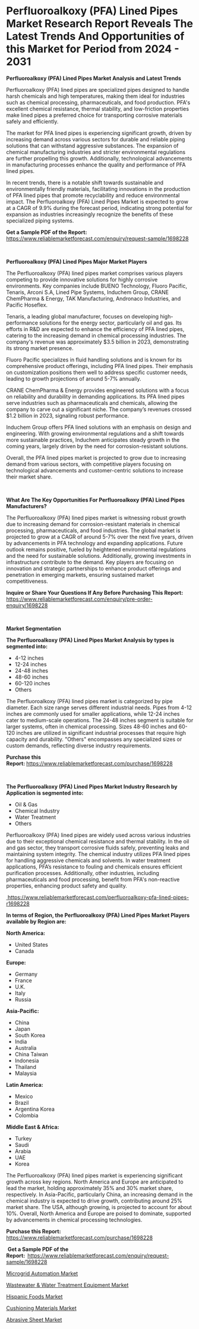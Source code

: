 <p><h1>Perfluoroalkoxy (PFA) Lined Pipes Market Research Report Reveals The Latest Trends And Opportunities of this Market for Period from 2024 - 2031</h1></p><p><strong>Perfluoroalkoxy (PFA) Lined Pipes Market Analysis and Latest Trends</strong></p>
<p><p>Perfluoroalkoxy (PFA) lined pipes are specialized pipes designed to handle harsh chemicals and high temperatures, making them ideal for industries such as chemical processing, pharmaceuticals, and food production. PFA's excellent chemical resistance, thermal stability, and low-friction properties make lined pipes a preferred choice for transporting corrosive materials safely and efficiently. </p><p>The market for PFA lined pipes is experiencing significant growth, driven by increasing demand across various sectors for durable and reliable piping solutions that can withstand aggressive substances. The expansion of chemical manufacturing industries and stricter environmental regulations are further propelling this growth. Additionally, technological advancements in manufacturing processes enhance the quality and performance of PFA lined pipes.</p><p>In recent trends, there is a notable shift towards sustainable and environmentally friendly materials, facilitating innovations in the production of PFA lined pipes that promote recyclability and reduce environmental impact. The Perfluoroalkoxy (PFA) Lined Pipes Market is expected to grow at a CAGR of 9.9% during the forecast period, indicating strong potential for expansion as industries increasingly recognize the benefits of these specialized piping systems.</p></p>
<p><strong>Get a Sample PDF of the Report:&nbsp;</strong> <a href="https://www.reliablemarketforecast.com/enquiry/request-sample/1698228?utm_campaign=1108&utm_medium=2&utm_source=Github&utm_content=ia&utm_term=16122024&utm_id=perfluoroalkoxy-pfa-lined-pipes">https://www.reliablemarketforecast.com/enquiry/request-sample/1698228</a></p>
<p>&nbsp;</p>
<p><strong>Perfluoroalkoxy (PFA) Lined Pipes Major Market Players</strong></p>
<p><p>The Perfluoroalkoxy (PFA) lined pipes market comprises various players competing to provide innovative solutions for highly corrosive environments. Key companies include BUENO Technology, Fluoro Pacific, Tenaris, Arconi S.A, Lined Pipe Systems, Induchem Group, CRANE ChemPharma & Energy, TAK Manufacturing, Andronaco Industries, and Pacific Hoseflex.</p><p>Tenaris, a leading global manufacturer, focuses on developing high-performance solutions for the energy sector, particularly oil and gas. Its efforts in R&D are expected to enhance the efficiency of PFA lined pipes, catering to the increasing demand in chemical processing industries. The company's revenue was approximately $3.5 billion in 2023, demonstrating its strong market presence.</p><p>Fluoro Pacific specializes in fluid handling solutions and is known for its comprehensive product offerings, including PFA lined pipes. Their emphasis on customization positions them well to address specific customer needs, leading to growth projections of around 5-7% annually.</p><p>CRANE ChemPharma & Energy provides engineered solutions with a focus on reliability and durability in demanding applications. Its PFA lined pipes serve industries such as pharmaceuticals and chemicals, allowing the company to carve out a significant niche. The company’s revenues crossed $1.2 billion in 2023, signaling robust performance.</p><p>Induchem Group offers PFA lined solutions with an emphasis on design and engineering. With growing environmental regulations and a shift towards more sustainable practices, Induchem anticipates steady growth in the coming years, largely driven by the need for corrosion-resistant solutions.</p><p>Overall, the PFA lined pipes market is projected to grow due to increasing demand from various sectors, with competitive players focusing on technological advancements and customer-centric solutions to increase their market share.</p></p>
<p>&nbsp;</p>
<p><strong>What Are The Key Opportunities For Perfluoroalkoxy (PFA) Lined Pipes Manufacturers?</strong></p>
<p><p>The Perfluoroalkoxy (PFA) lined pipes market is witnessing robust growth due to increasing demand for corrosion-resistant materials in chemical processing, pharmaceuticals, and food industries. The global market is projected to grow at a CAGR of around 5-7% over the next five years, driven by advancements in PFA technology and expanding applications. Future outlook remains positive, fueled by heightened environmental regulations and the need for sustainable solutions. Additionally, growing investments in infrastructure contribute to the demand. Key players are focusing on innovation and strategic partnerships to enhance product offerings and penetration in emerging markets, ensuring sustained market competitiveness.</p></p>
<p><strong>Inquire or Share Your Questions If Any Before Purchasing This Report:</strong> <a href="https://www.reliablemarketforecast.com/enquiry/pre-order-enquiry/1698228?utm_campaign=1108&utm_medium=2&utm_source=Github&utm_content=ia&utm_term=16122024&utm_id=perfluoroalkoxy-pfa-lined-pipes">https://www.reliablemarketforecast.com/enquiry/pre-order-enquiry/1698228</a></p>
<p>&nbsp;</p>
<p><strong>Market Segmentation</strong></p>
<p><strong>The Perfluoroalkoxy (PFA) Lined Pipes Market Analysis by types is segmented into:</strong></p>
<p><ul><li>4-12 inches</li><li>12-24 inches</li><li>24-48 inches</li><li>48-60 inches</li><li>60-120 inches</li><li>Others</li></ul></p>
<p><p>The Perfluoroalkoxy (PFA) lined pipes market is categorized by pipe diameter. Each size range serves different industrial needs. Pipes from 4-12 inches are commonly used for smaller applications, while 12-24 inches cater to medium-scale operations. The 24-48 inches segment is suitable for larger systems, often in chemical processing. Sizes 48-60 inches and 60-120 inches are utilized in significant industrial processes that require high capacity and durability. "Others" encompasses any specialized sizes or custom demands, reflecting diverse industry requirements.</p></p>
<p><strong>Purchase this Report:&nbsp;</strong><a href="https://www.reliablemarketforecast.com/purchase/1698228?utm_campaign=1108&utm_medium=2&utm_source=Github&utm_content=ia&utm_term=16122024&utm_id=perfluoroalkoxy-pfa-lined-pipes">https://www.reliablemarketforecast.com/purchase/1698228</a></p>
<p>&nbsp;</p>
<p><strong>The Perfluoroalkoxy (PFA) Lined Pipes Market Industry Research by Application is segmented into:</strong></p>
<p><ul><li>Oil & Gas</li><li>Chemical Industry</li><li>Water Treatment</li><li>Others</li></ul></p>
<p><p>Perfluoroalkoxy (PFA) lined pipes are widely used across various industries due to their exceptional chemical resistance and thermal stability. In the oil and gas sector, they transport corrosive fluids safely, preventing leaks and maintaining system integrity. The chemical industry utilizes PFA lined pipes for handling aggressive chemicals and solvents. In water treatment applications, PFA’s resistance to fouling and chemicals ensures efficient purification processes. Additionally, other industries, including pharmaceuticals and food processing, benefit from PFA's non-reactive properties, enhancing product safety and quality.</p></p>
<p><a href="https://www.reliablemarketforecast.com/perfluoroalkoxy-pfa-lined-pipes-r1698228?utm_campaign=1108&utm_medium=2&utm_source=Github&utm_content=ia&utm_term=16122024&utm_id=perfluoroalkoxy-pfa-lined-pipes">&nbsp;https://www.reliablemarketforecast.com/perfluoroalkoxy-pfa-lined-pipes-r1698228</a></p>
<p><strong>In terms of Region, the Perfluoroalkoxy (PFA) Lined Pipes Market Players available by Region are:</strong></p>
<p>
    <p> <strong> North America: </strong>
        <ul>
            <li>United States</li>
            <li>Canada</li>
        </ul>
        </p> 
    <p> <strong> Europe: </strong>
        <ul>
            <li>Germany</li>
            <li>France</li>
            <li>U.K.</li>
            <li>Italy</li>
            <li>Russia</li>
        </ul>
        </p> 
    <p> <strong> Asia-Pacific: </strong>
        <ul>
            <li>China</li>
            <li>Japan</li>
            <li>South Korea</li>
            <li>India</li>
            <li>Australia</li>
            <li>China Taiwan</li>
            <li>Indonesia</li>
            <li>Thailand</li>
            <li>Malaysia</li>
        </ul>
        </p> 
    <p> <strong> Latin America: </strong>
        <ul>
            <li>Mexico</li>
            <li>Brazil</li>
            <li>Argentina Korea</li>
            <li>Colombia</li>
        </ul>
        </p> 
    <p> <strong> Middle East & Africa: </strong>
        <ul>
            <li>Turkey</li>
            <li>Saudi</li>
            <li>Arabia</li>
            <li>UAE</li>
            <li>Korea</li>
        </ul>
    </p>
    </p>
<p><p>The Perfluoroalkoxy (PFA) lined pipes market is experiencing significant growth across key regions. North America and Europe are anticipated to lead the market, holding approximately 35% and 30% market share, respectively. In Asia-Pacific, particularly China, an increasing demand in the chemical industry is expected to drive growth, contributing around 25% market share. The USA, although growing, is projected to account for about 10%. Overall, North America and Europe are poised to dominate, supported by advancements in chemical processing technologies.</p></p>
<p><strong>Purchase this Report: </strong><a href="https://www.reliablemarketforecast.com/purchase/1698228?utm_campaign=1108&utm_medium=2&utm_source=Github&utm_content=ia&utm_term=16122024&utm_id=perfluoroalkoxy-pfa-lined-pipes">https://www.reliablemarketforecast.com/purchase/1698228</a></p>
<p>&nbsp;<strong>Get a Sample PDF of the Report:&nbsp;&nbsp;</strong><a href="https://www.reliablemarketforecast.com/enquiry/request-sample/1698228?utm_campaign=1108&utm_medium=2&utm_source=Github&utm_content=ia&utm_term=16122024&utm_id=perfluoroalkoxy-pfa-lined-pipes">https://www.reliablemarketforecast.com/enquiry/request-sample/1698228</a></p>
<p><strong></strong></p>
<p><p><a href="https://www.linkedin.com/pulse/microgrid-automation-market-outlook-projected-83-cagr-from-b7swf?utm_campaign=1108&utm_medium=2&utm_source=Github&utm_content=ia&utm_term=16122024&utm_id=perfluoroalkoxy-pfa-lined-pipes">Microgrid Automation Market</a></p><p><a href="https://github.com/CliffMedina6/Market-Research-Report-List-7/blob/main/wastewater-water-treatment-equipment-market.md?utm_campaign=1108&utm_medium=2&utm_source=Github&utm_content=ia&utm_term=16122024&utm_id=perfluoroalkoxy-pfa-lined-pipes">Wastewater & Water Treatment Equipment Market</a></p><p><a href="https://www.linkedin.com/pulse/hispanic-foods-market-projected-cagr-96-from-2024-2031-t67pe?utm_campaign=1108&utm_medium=2&utm_source=Github&utm_content=ia&utm_term=16122024&utm_id=perfluoroalkoxy-pfa-lined-pipes">Hispanic Foods Market</a></p><p><a href="https://www.linkedin.com/pulse/c-glance-reports-anmec?utm_campaign=1108&utm_medium=2&utm_source=Github&utm_content=ia&utm_term=16122024&utm_id=perfluoroalkoxy-pfa-lined-pipes">Cushioning Materials Market</a></p><p><a href="https://www.linkedin.com/pulse/a-mkt-nova-vc8zf?utm_campaign=1108&utm_medium=2&utm_source=Github&utm_content=ia&utm_term=16122024&utm_id=perfluoroalkoxy-pfa-lined-pipes">Abrasive Sheet Market</a></p></p>